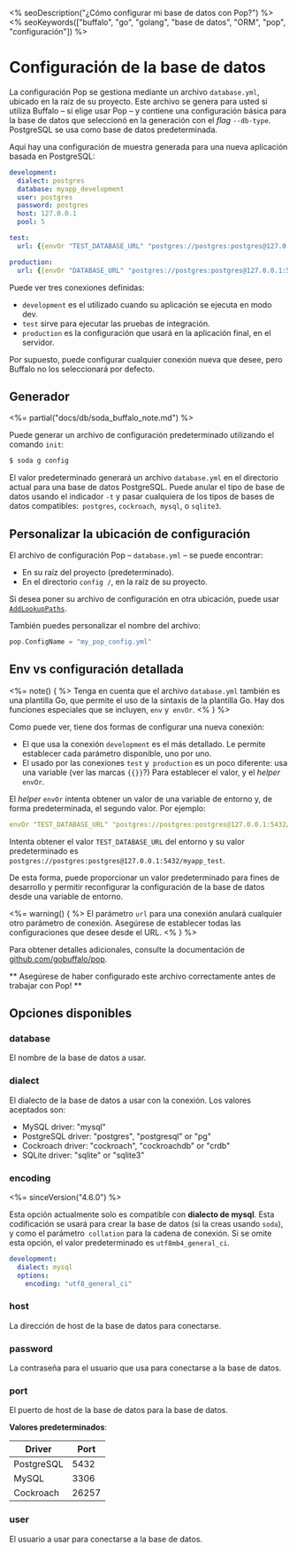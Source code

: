 <% seoDescription("¿Cómo configurar mi base de datos con Pop?") %>
<% seoKeywords(["buffalo", "go", "golang", "base de datos", "ORM", "pop", "configuración"]) %>

# Configuración de la base de datos

La configuración Pop se gestiona mediante un archivo `database.yml`, ubicado en la raíz de su proyecto. Este archivo se genera para usted si utiliza Buffalo &#8211; si elige usar Pop &#8211; y contiene una configuración básica para la base de datos que seleccionó en la generación con el _flag_ `--db-type`. PostgreSQL se usa como base de datos predeterminada.

Aquí hay una configuración de muestra generada para una nueva aplicación basada en PostgreSQL:

```yaml
development:
  dialect: postgres
  database: myapp_development
  user: postgres
  password: postgres
  host: 127.0.0.1
  pool: 5

test:
  url: {{envOr "TEST_DATABASE_URL" "postgres://postgres:postgres@127.0.0.1:5432/myapp_test"}}

production:
  url: {{envOr "DATABASE_URL" "postgres://postgres:postgres@127.0.0.1:5432/myapp_production"}}
```

Puede ver tres conexiones definidas:
* `development` es el utilizado cuando su aplicación se ejecuta en modo dev.
* `test` sirve para ejecutar las pruebas de integración.
* `production` es la configuración que usará en la aplicación final, en el servidor.

Por supuesto, puede configurar cualquier conexión nueva que desee, pero Buffalo no los seleccionará por defecto.

## Generador

<%= partial("docs/db/soda_buffalo_note.md") %>

Puede generar un archivo de configuración predeterminado utilizando el comando `init`:

```bash
$ soda g config
```

El valor predeterminado generará un archivo `database.yml` en el directorio actual para una base de datos PostgreSQL. Puede anular el tipo de base de datos usando el indicador `-t` y pasar cualquiera de los tipos de bases de datos compatibles:` postgres`, `cockroach`,` mysql`, o `sqlite3`.

## Personalizar la ubicación de configuración

El archivo de configuración Pop &#8211; `database.yml` &#8211; se puede encontrar:
* En su raíz del proyecto (predeterminado).
* En el directorio `config /`, en la raíz de su proyecto.

Si desea poner su archivo de configuración en otra ubicación, puede usar [`AddLookupPaths`](https://godoc.org/github.com/gobuffalo/pop#AddLookupPaths).

También puedes personalizar el nombre del archivo:

```go
pop.ConfigName = "my_pop_config.yml"
```

## Env vs configuración detallada

<%= note() { %>
Tenga en cuenta que el archivo `database.yml` también es una plantilla Go, que permite el uso de la sintaxis de la plantilla Go. Hay dos funciones especiales que se incluyen, `env` y` envOr`.
<% } %>

Como puede ver, tiene dos formas de configurar una nueva conexión:
* El que usa la conexión `development` es el más detallado. Le permite establecer cada parámetro disponible, uno por uno.
* El usado por las conexiones `test` y` production` es un poco diferente: usa una variable (ver las marcas `{{}}`?) Para establecer el valor, y el _helper_ `envOr`.

El _helper_ `envOr` intenta obtener un valor de una variable de entorno y, de forma predeterminada, el segundo valor. Por ejemplo:

```yaml
envOr "TEST_DATABASE_URL" "postgres://postgres:postgres@127.0.0.1:5432/myapp_test"
```

Intenta obtener el valor `TEST_DATABASE_URL` del entorno y su valor predeterminado es `postgres://postgres:postgres@127.0.0.1:5432/myapp_test`.

De esta forma, puede proporcionar un valor predeterminado para fines de desarrollo y permitir reconfigurar la configuración de la base de datos desde una variable de entorno.

<%= warning() { %>
El parámetro `url` para una conexión anulará cualquier otro parámetro de conexión. Asegúrese de establecer todas las configuraciones que desee desde el URL.
<% } %>

Para obtener detalles adicionales, consulte la documentación de [github.com/gobuffalo/pop](https://github.com/gobuffalo/pop).

** Asegúrese de haber configurado este archivo correctamente antes de trabajar con Pop! **

## Opciones disponibles

### database

El nombre de la base de datos a usar.

### dialect

El dialecto de la base de datos a usar con la conexión. Los valores aceptados son:
* MySQL driver: "mysql"
* PostgreSQL driver: "postgres", "postgresql" or "pg"
* Cockroach driver: "cockroach", "cockroachdb" or "crdb"
* SQLite driver: "sqlite" or "sqlite3"

### encoding

<%= sinceVersion("4.6.0") %>

Esta opción actualmente solo es compatible con **dialecto de mysql**. Esta codificación se usará para crear la base de datos (si la creas usando `soda`), y como el parámetro` collation` para la cadena de conexión. Si se omite esta opción, el valor predeterminado es `utf8mb4_general_ci`.

```yaml
development:
  dialect: mysql
  options:
    encoding: "utf8_general_ci"
```

### host

La dirección de host de la base de datos para conectarse.

### password

La contraseña para el usuario que usa para conectarse a la base de datos.

### port

El puerto de host de la base de datos para la base de datos.

**Valores predeterminados**:

| Driver    | Port  |
|-----------|-------|
| PostgreSQL| 5432  |
| MySQL     | 3306  |
| Cockroach | 26257 |

### user

El usuario a usar para conectarse a la base de datos.